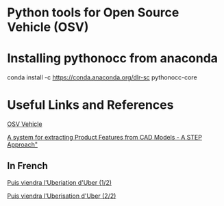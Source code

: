 # Python tools for Open Source Vehicle (OSV) 




# Installing pythonocc from anaconda

conda install -c https://conda.anaconda.org/dlr-sc pythonocc-core


# Useful Links and References


[OSV Vehicle](https://www.osvehicle.com/)

[A system for extracting Product Features from CAD Models - A STEP Approach"](http://www.m-hikari.com/ces/ces2008/ces1-4-2008/deshpandeCES1-4-2008.pdf)

## In French 

[Puis viendra l'Uberiation d'Uber (1/2)](http://transportsdufutur.ademe.fr/2015/07/viendra-luberisation-duber.html)

[Puis viendra l'Uberisation d'Uber (2/2)](http://transportsdufutur.ademe.fr/2015/07/puis-viendra-luberisation-duber.html)
